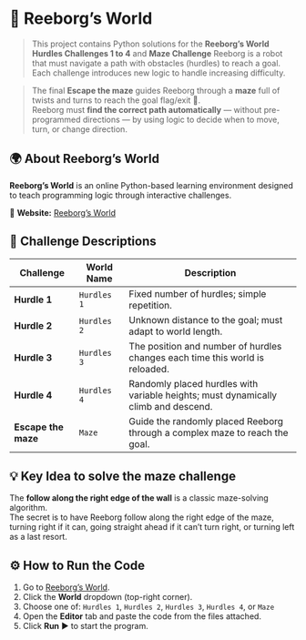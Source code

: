 # 🤖 Reeborg’s World

> This project contains Python solutions for the **Reeborg’s World Hurdles Challenges 1 to 4** and **Maze Challenge** 
Reeborg is a robot that must navigate a path with obstacles (hurdles) to reach a goal.  
Each challenge introduces new logic to handle increasing difficulty.

> The final **Escape the maze** guides Reeborg through a **maze** full of twists and turns to reach the goal flag/exit 🏁.  
Reeborg must **find the correct path automatically** — without pre-programmed directions — by using logic to decide when to move, turn, or change direction.


## 🌍 About Reeborg’s World
**Reeborg’s World** is an online Python-based learning environment designed to teach programming logic through interactive challenges.

🔗 **Website:** [Reeborg’s World](https://reeborg.ca/reeborg.html)


## 🧱 Challenge Descriptions

| Challenge | World Name | Description |
|------------|-------------|-------------|
| **Hurdle 1** | `Hurdles 1` | Fixed number of hurdles; simple repetition. |
| **Hurdle 2** | `Hurdles 2` | Unknown distance to the goal; must adapt to world length. |
| **Hurdle 3** | `Hurdles 3` | The position and number of hurdles changes each time this world is reloaded.|
| **Hurdle 4** | `Hurdles 4` | Randomly placed hurdles with variable heights; must dynamically climb and descend. |
| **Escape the maze** | `Maze` | Guide the randomly placed Reeborg through a complex maze to reach the goal. |


## 💡 Key Idea to solve the **maze challenge**

The **follow along the right edge of the wall** is a classic maze-solving algorithm.  
The secret is to have Reeborg follow along the right edge of the maze, turning right if it can, going straight ahead if it can’t turn right, or turning left as a last resort.


## ⚙️ How to Run the Code

1. Go to [Reeborg’s World](https://reeborg.ca/reeborg.html).
2. Click the **World** dropdown (top-right corner).
3. Choose one of: `Hurdles 1`, `Hurdles 2`, `Hurdles 3`, `Hurdles 4`, or `Maze`
4. Open the **Editor** tab and paste the code from the files attached.
5. Click **Run** ▶️ to start the program.

